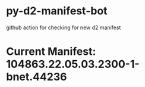 # py-d2-manifest-bot
github action for checking for new d2 manifest

# Current Manifest: 104863.22.05.03.2300-1-bnet.44236
